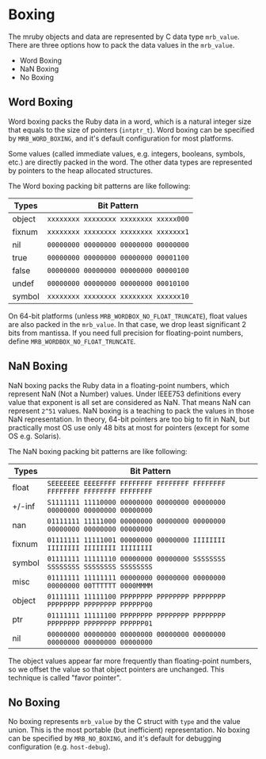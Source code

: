 # Boxing

The mruby objects and data are represented by C data type `mrb_value`. There are three options how to pack the data values in the `mrb_value`.

- Word Boxing
- NaN Boxing
- No Boxing

## Word Boxing

Word boxing packs the Ruby data in a word, which is a natural integer size that equals to the size of pointers (`intptr_t`). Word boxing can be specified by `MRB_WORD_BOXING`, and it's default configuration for most platforms.

Some values (called immediate values, e.g. integers, booleans, symbols, etc.) are directly packed in the word. The other data types are represented by pointers to the heap allocated structures.

The Word boxing packing bit patterns are like following:

| Types  | Bit Pattern                           |
| ------ | ------------------------------------- |
| object | `xxxxxxxx xxxxxxxx xxxxxxxx xxxxx000` |
| fixnum | `xxxxxxxx xxxxxxxx xxxxxxxx xxxxxxx1` |
| nil    | `00000000 00000000 00000000 00000000` |
| true   | `00000000 00000000 00000000 00001100` |
| false  | `00000000 00000000 00000000 00000100` |
| undef  | `00000000 00000000 00000000 00010100` |
| symbol | `xxxxxxxx xxxxxxxx xxxxxxxx xxxxxx10` |

On 64-bit platforms (unless `MRB_WORDBOX_NO_FLOAT_TRUNCATE`), float values are also packed in the `mrb_value`. In that case, we drop least significant 2 bits from mantissa.
If you need full precision for floating-point numbers, define `MRB_WORDBOX_NO_FLOAT_TRUNCATE`.

## NaN Boxing

NaN boxing packs the Ruby data in a floating-point numbers, which represent NaN (Not a Number) values. Under IEEE753 definitions every value that exponent is all set are considered as NaN. That means NaN can represent `2^51` values. NaN boxing is a teaching to pack the values in those NaN representation. In theory, 64-bit pointers are too big to fit in NaN, but practically most OS use only 48 bits at most for pointers (except for some OS e.g. Solaris).

The NaN boxing packing bit patterns are like following:

| Types  | Bit Pattern                                                               |
| ------ | ------------------------------------------------------------------------- |
| float  | `SEEEEEEE EEEEFFFF FFFFFFFF FFFFFFFF FFFFFFFF FFFFFFFF FFFFFFFF FFFFFFFF` |
| +/-inf | `S1111111 11110000 00000000 00000000 00000000 00000000 00000000 00000000` |
| nan    | `01111111 11111000 00000000 00000000 00000000 00000000 00000000 00000000` |
| fixnum | `01111111 11111001 00000000 00000000 IIIIIIII IIIIIIII IIIIIIII IIIIIIII` |
| symbol | `01111111 11111110 00000000 00000000 SSSSSSSS SSSSSSSS SSSSSSSS SSSSSSSS` |
| misc   | `01111111 11111111 00000000 00000000 00000000 00000000 00TTTTTT 0000MMMM` |
| object | `01111111 11111100 PPPPPPPP PPPPPPPP PPPPPPPP PPPPPPPP PPPPPPPP PPPPPP00` |
| ptr    | `01111111 11111100 PPPPPPPP PPPPPPPP PPPPPPPP PPPPPPPP PPPPPPPP PPPPPP01` |
| nil    | `00000000 00000000 00000000 00000000 00000000 00000000 00000000 00000000` |

The object values appear far more frequently than floating-point numbers, so we offset the value so that object pointers are unchanged. This technique is called "favor pointer".

## No Boxing

No boxing represents `mrb_value` by the C struct with `type` and the value union. This is the most portable (but inefficient) representation. No boxing can be specified by `MRB_NO_BOXING`, and it's default for debugging configuration (e.g. `host-debug`).
